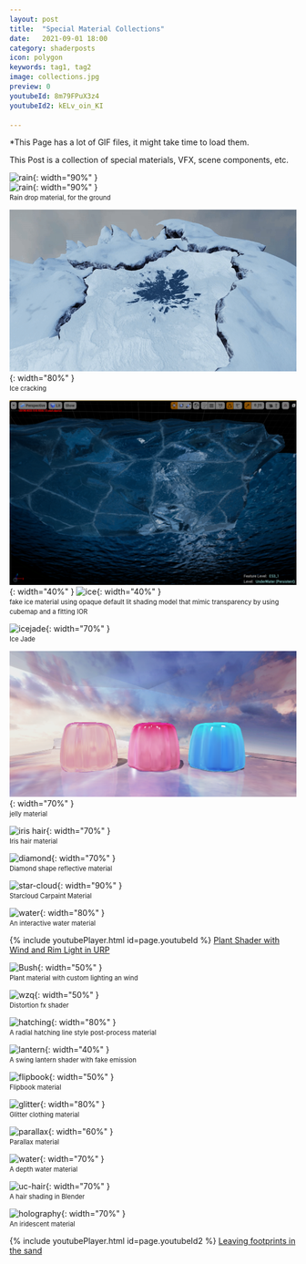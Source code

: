 ```yaml
---
layout: post
title:  "Special Material Collections"
date:   2021-09-01 18:00
category: shaderposts
icon: polygon
keywords: tag1, tag2
image: collections.jpg
preview: 0
youtubeId: 8m79FPuX3z4
youtubeId2: kELv_oin_KI

---
```

*This Page has a lot of GIF files, it might take time to load them. 
    
This Post is a collection of special materials, VFX, scene components, etc.


![rain](/post-img/shaderposts/collections/rain-ground.gif){: width="90%" }<br />
![rain](/post-img/shaderposts/collections/rain-ground2.gif){: width="90%" }<br />
<span style="font-size:0.8em;">Rain drop material, for the ground</span>

![ice-cracking](/post-img/shaderposts/collections/ice-cracking.gif){: width="80%" }<br />
<span style="font-size:0.8em;">Ice cracking</span>

![ice](/post-img/shaderposts/collections/ice-2.png){: width="40%" } ![ice](/post-img/shaderposts/collections/ice-3.png){: width="40%" }<br />
<span style="font-size:0.8em;">fake ice material using opaque default lit shading model that mimic transparency by using cubemap and a fitting IOR </span>

![icejade](/post-img/shaderposts/collections/icejade.gif){: width="70%" }<br />
<span style="font-size:0.8em;">Ice Jade</span>

![jelly](/post-img/shaderposts/collections/jelly.png){: width="70%" }<br />
<span style="font-size:0.8em;">jelly material</span>

![iris hair](/post-img/shaderposts/collections/hair.gif){: width="70%" }<br />
<span style="font-size:0.8em;">Iris hair material</span>

![diamond](/post-img/shaderposts/collections/diamond-pattern.gif){: width="70%" }<br />
<span style="font-size:0.8em;">Diamond shape reflective material</span>

![star-cloud](/post-img/shaderposts/collections/star-cloud.gif){: width="90%" }<br />
<span style="font-size:0.8em;">Starcloud Carpaint Material</span>

![water](/post-img/shaderposts/collections/uc-water.gif){: width="80%" }<br />
<span style="font-size:0.8em;">An interactive water material</span>

{% include youtubePlayer.html id=page.youtubeId %}
[Plant Shader with Wind and Rim Light in URP](https://youtu.be/8m79FPuX3z4)

![Bush](/post-img/shaderposts/collections/Bush.gif){: width="50%" }<br />
<span style="font-size:0.8em;">Plant material with custom lighting an wind</span>

![wzq](/post-img/shaderposts/collections/wzq.gif){: width="50%" }<br />
<span style="font-size:0.8em;">Distortion fx shader</span>

![hatching](/post-img/shaderposts/collections/hatching.gif){: width="80%" }<br />
<span style="font-size:0.8em;">A radial hatching line style post-process material </span>

![lantern](/post-img/shaderposts/collections/lantern.gif){: width="40%" }<br />
<span style="font-size:0.8em;">A swing lantern shader with fake emission</span>

![flipbook](/post-img/shaderposts/collections/flipbook.gif){: width="50%" }<br />
<span style="font-size:0.8em;">Flipbook material</span>

![glitter](/post-img/shaderposts/collections/Glitter.gif){: width="80%" }<br />
<span style="font-size:0.8em;">Glitter clothing material</span>

![parallax](/post-img/shaderposts/collections/parallax.gif){: width="60%" }<br />
<span style="font-size:0.8em;">Parallax material</span>

![water](/post-img/shaderposts/collections/Pool.gif){: width="70%" }<br />
<span style="font-size:0.8em;">A depth water material</span>

![uc-hair](/post-img/shaderposts/collections/uc-hair.gif){: width="70%" }<br />
<span style="font-size:0.8em;">A hair shading in Blender </span>

![holography](/post-img/shaderposts/collections/Holography.gif){: width="70%" }<br />
<span style="font-size:0.8em;">An iridescent material </span>

{% include youtubePlayer.html id=page.youtubeId2 %}
[Leaving footprints in the sand](https://youtu.be/kELv_oin_KI)